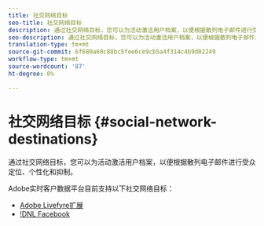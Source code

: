 ```yaml
---
title: 社交网络目标
seo-title: 社交网络目标
description: 通过社交网络目标，您可以为活动激活用户档案，以便根据散列电子邮件进行受众定位、个性化和抑制。
seo-description: 通过社交网络目标，您可以为活动激活用户档案，以便根据散列电子邮件进行受众定位、个性化和抑制。
translation-type: tm+mt
source-git-commit: 6f680a60c88bc5fee6ce9cb5a4f314c4b9d02249
workflow-type: tm+mt
source-wordcount: '87'
ht-degree: 0%

---
```



# 社交网络目标 {#social-network-destinations}

通过社交网络目标，您可以为活动激活用户档案，以便根据散列电子邮件进行受众定位、个性化和抑制。

Adobe实时客户数据平台目前支持以下社交网络目标：

* [Adobe Livefyre扩展](/help/rtcdp/destinations/adobe-livefyre-extension.md)
* [!DNL Facebook](/help/rtcdp/destinations/facebook-destination.md)